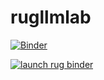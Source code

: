 # rugllmlab


[![Binder](https://mybinder.org/badge_logo.svg)](https://mybinder.org/v2/gh/UG-Team-Data-Science/rugllmlab/HEAD)


[![launch rug binder](https://img.shields.io/badge/launch%20-rug%20binder=blue?logo=openai&labelColor=CC0000)](https://binderhub.app.rug.nl/v2/gh/UG-Team-Data-Science/rugllmlab/HEAD)
